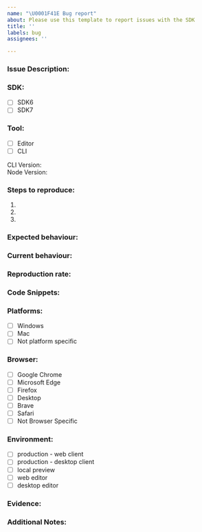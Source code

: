 ```yaml
---
name: "\U0001F41E Bug report"
about: Please use this template to report issues with the SDK
title: ''
labels: bug
assignees: ''

---
```


### **Issue Description:**

<!-- A clear and concise description of what the bug is. -->

### **SDK:**

<!-- Check the SDK version(s) where this issue is observed. -->
- [ ] SDK6
- [ ] SDK7

### **Tool:**

<!-- Indicate which tool this issue pertains to. -->
- [ ] Editor
- [ ] CLI

<!-- Specify versions if known. -->
CLI Version:  
Node Version:

### **Steps to reproduce:**

<!-- Provide a step-by-step process to reproduce the issue. -->
1. 
2. 
3. 

### **Expected behaviour:**

<!-- Describe what you expected to happen. -->

### **Current behaviour:**

<!-- Describe what actually happens instead of the expected behavior. -->

### **Reproduction rate:**

<!-- Indicate how often you can reproduce this issue, e.g., 5/10 times, always, etc. -->

### **Code Snippets:**

<!-- If applicable, provide code snippets to help explain the issue. -->

### **Platforms:**

<!-- Check any platforms where this issue is observed. -->
- [ ] Windows
- [ ] Mac
- [ ] Not platform specific

### **Browser:**

<!-- Check any browsers where this issue is observed. -->
- [ ] Google Chrome
- [ ] Microsoft Edge
- [ ] Firefox
- [ ] Desktop
- [ ] Brave
- [ ] Safari
- [ ] Not Browser Specific

### **Environment:**

<!-- Check any environments where this issue is observed. -->
- [ ] production - web client
- [ ] production - desktop client
- [ ] local preview
- [ ] web editor
- [ ] desktop editor

### **Evidence:**

<!-- Attach or describe any evidence for this issue, such as screenshots, logs, etc. -->

### **Additional Notes:**

<!-- Provide any other information or additional context that could be useful. -->
